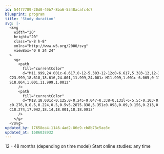 ```yaml
---
id: 54477709-20d0-40b7-8ba6-5548acafc4c7
blueprint: program
title: 'Study duration'
svg: |-
  <svg
    width="20"
    height="20"
    class="w-8 h-8"
    xmlns="http://www.w3.org/2000/svg"
    viewBox="0 0 24 24"
  >
    <g>
      <path
        fill="currentColor"
        d="M11.999,24.001c-6.617,0-12-5.383-12-12c0-6.617,5.383-12,12-12c6.617,0,12,5.383,12,12
  C23.999,18.618,18.616,24.001,11.999,24.001z M11.999,1.001c-6.065,0-11,4.935-11,11s4.935,11,11,11s11-4.935,11-11
  S18.064,1.001,11.999,1.001z"
      />
      <path
        fill="currentColor"
        d="M18,18.001c-0.125,0-0.245-0.047-0.338-0.131l-6-5.5c-0.103-0.094-0.162-0.229-0.162-0.369v-5.5c0-0.276,0.224-0.5,0.5-0.5
  c0.276,0,0.5,0.224,0.5,0.5v5.28l5.838,5.351c0.098,0.09,0.156,0.213,0.162,0.347c0.006,0.133-0.041,0.261-0.131,0.36
  C18.274,17.942,18.14,18.001,18,18.001z"
      />
    </g>
  </svg>
updated_by: 17658ea4-1146-4ad2-86e9-cb8b73c5ae8c
updated_at: 1686038932
---
```

12 - 48 months (depending on time model)
Start online studies: any time